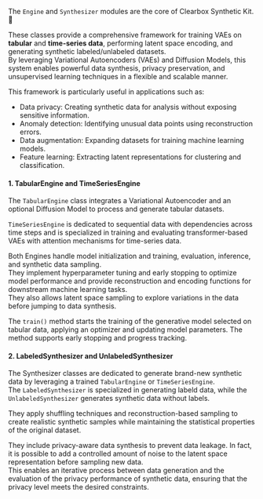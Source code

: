 The `Engine` and `Synthesizer` modules are the core of Clearbox Synthetic Kit. 🚀

These classes provide a comprehensive framework for training VAEs on **tabular** and **time-series data**, performing latent space encoding, and generating synthetic labeled/unlabeled datasets.\
By leveraging Variational Autoencoders (VAEs) and Diffusion Models, this system enables powerful data synthesis, privacy preservation, and unsupervised learning techniques in a flexible and scalable manner. 

This framework is particularly useful in applications such as:

- Data privacy: Creating synthetic data for analysis without exposing sensitive information.
- Anomaly detection: Identifying unusual data points using reconstruction errors.
- Data augmentation: Expanding datasets for training machine learning models.
- Feature learning: Extracting latent representations for clustering and classification.

#### 1. TabularEngine and TimeSeriesEngine

The `TabularEngine` class integrates a Variational Autoencoder and an optional Diffusion Model to process and generate tabular datasets. 

`TimeSeriesEngine` is dedicated to sequential data with dependencies across time steps and is specialized in training and evaluating transformer-based VAEs with attention mechanisms for time-series data.

Both Engines handle model initialization and training, evaluation, inference, and synthetic data sampling.\
They implement hyperparameter tuning and early stopping to optimize model performance and provide reconstruction and encoding functions for downstream machine learning tasks.\
They also allows latent space sampling to explore variations in the data before jumping to data synthesis.

The `train()` method starts the training of the generative model selected on tabular data, applying an optimizer and updating model parameters. The method supports early stopping and progress tracking.

#### 2. LabeledSynthesizer and UnlabeledSynthesizer

The Synthesizer classes are dedicated to generate brand-new synthetic data by leveraging a trained `TabularEngine` or `TimeSeriesEngine`.\
The `LabeledSynthesizer` is specialized in generating labeld data, while the `UnlabeledSynthesizer` generates synthetic data without labels.

They apply shuffling techniques and reconstruction-based sampling to create realistic synthetic samples while maintaining the statistical properties of the original dataset.

They include privacy-aware data synthesis to prevent data leakage. In fact, it is possible to add a controlled amount of noise to the latent space representation before sampling new data.\
This enables an iterative process between data generation and the evaluation of the privacy performance of synthetic data, ensuring that the privacy level meets the desired constraints.
